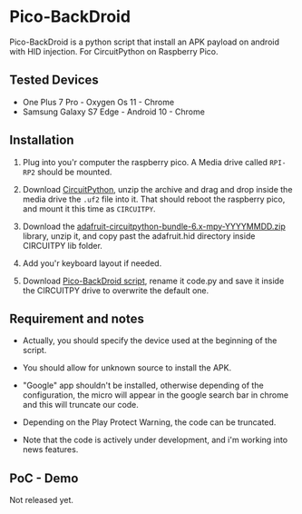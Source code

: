 # Pico-BackDroid

Pico-BackDroid is a python script that install an APK payload on android with HID injection.
For CircuitPython on Raspberry Pico.

## Tested Devices

* One Plus 7 Pro - Oxygen Os 11 - Chrome
* Samsung Galaxy S7 Edge - Android 10 - Chrome

## Installation

1. Plug into you'r computer the raspberry pico. A Media drive called ```RPI-RP2``` should be mounted.

2. Download <a href="https://circuitpython.org/board/raspberry_pi_pico/">CircuitPython</a>, unzip the archive and drag and drop inside the media drive the ```.uf2``` file into it.
   That should reboot the raspberry pico, and mount it this time as ```CIRCUITPY```.

3. Download the <a href="https://github.com/adafruit/Adafruit_CircuitPython_Bundle/releases/tag/20210914">adafruit-circuitpython-bundle-6.x-mpy-YYYYMMDD.zip</a> library, unzip it, and copy past the adafruit.hid directory inside CIRCUITPY lib folder.

4. Add you'r keyboard layout if needed.

5. Download <a href="https://raw.githubusercontent.com/V0lk3n/Pico-BackDroid/main/pico-backdroid.py">Pico-BackDroid script</a>, rename it code.py and save it inside the CIRCUITPY drive to overwrite the default one.

## Requirement and notes

* Actually, you should specify the device used at the beginning of the script.
* You should allow for unknown source to install the APK.
* "Google" app shouldn't be installed, otherwise depending of the configuration, the micro will appear in the google search bar in chrome and this will truncate our code.

* Depending on the Play Protect Warning, the code can be truncated. 
* Note that the code is actively under development, and i'm working into news features.

## PoC - Demo

Not released yet.

